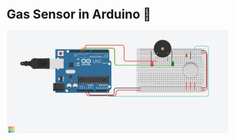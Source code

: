 # Gas Sensor in Arduino ‍💨
![Gas Sensor](https://github.com/Arduino-244/GasSensor/blob/main/image.jpg?raw=true)